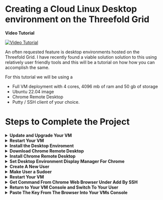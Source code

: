 # Creating a Cloud Linux Desktop environment on the Threefold Grid 


**Video Tutorial**


[![Video Tutorial](https://img.youtube.com/vi/FVy-nOcyKJQ/0.jpg)](https://www.youtube.com/watch?v=FVy-nOcyKJQ)


An often requested feature is desktop environments hosted on the Threefold Grid. I have recently found a viable solution solution to this using relatively user friendly tools and this will be a tutorial on how how you can accomplish the same. 

For this tutorial we will be using a 
- Full VM deployment with 4 cores, 4096 mb of ram and 50 gb of storage
- Ubuntu 22.04 image
- Chrome Remote Desktop 
- Putty / SSH client of your choice. 

# Steps to Complete the Project 


<details>
    <summary><b>Update and Upgrade Your VM</b></summary> 

After Connecting to your VM via SSH, run these commands in your terminal for Ubuntu 22.04 
```
apt update && apt upgrade -y 
```

If you encouter an error about a grub update on a pink screen, simply press yes and proceed, this is a incompatability between that update and the hypervisor firmware, it will not affect peformance, but this error can be avoided by running this command prior to updating 
```
apt-mark hold grub-efi-amd64-signed
```


   <details>
            <summary>Jump to Update and Upgrade Your VM Video Section</summary>

https://www.youtube.com/watch?v=FVy-nOcyKJQ&t=199s

   </details>

   <details>
            <summary>Jump to Update and Upgrade Your Expected Behavior Section</summary>

Console Input 
       
![image](https://user-images.githubusercontent.com/44621168/214485444-a7f20911-7c81-4e40-8fd2-8f47cea5e845.png)

Command Success 
       
![image](https://user-images.githubusercontent.com/44621168/214485463-060dec07-441a-48e8-8b03-8c6e78d3f0d0.png)


   </details>

</details>

<details>
    <summary><b>Restart Your VM</b></summary> 

```
reboot -f
```

<details>
        <summary>Jump to Restart Your VM Video Section</summary>

https://www.youtube.com/watch?v=FVy-nOcyKJQ&t=236s

   </details>

   <details>
            <summary>Jump to Restart Your VM Expected Behavior Section</summary>

Console Input 

![rebootinput](https://user-images.githubusercontent.com/44621168/214490044-420959bd-34df-4e16-a763-7061bc32056b.png)

Command Success 

![Rebootsuccess](https://user-images.githubusercontent.com/44621168/214490053-35a396ac-67dc-4fac-87af-d34bec204ef6.png)

   </details>
</details>

<details>
    <summary><b>Install the Desktop Enviroment</b></summary> 

Once you have update your VM you will want to run this command, this is a large download and the install takes awhile 
```
apt install ubuntu-desktop
```

<details>
        <summary>Jump to Install the Desktop Enviroment Video Section</summary>

https://www.youtube.com/watch?v=FVy-nOcyKJQ&t=283s

   </details>

   <details>
            <summary>Jump to Install the Desktop Enviroment Expected Behavior Section</b></summary>

Console Input 
![installdesktopinput](https://user-images.githubusercontent.com/44621168/214490077-32d6a6c6-c348-4758-8375-566ba867baf3.png)


Command Success 

![installdesktopsucess](https://user-images.githubusercontent.com/44621168/214490087-3ef7748c-baed-47bc-aa4c-60b128e44151.png)

   </details>
</details>

<details>
    <summary><b>Download Chrome Remote Desktop</b></summary>

Now we will download the software package that will install the chrome remote desktop extension 
```
wget https://dl.google.com/linux/direct/chrome-remote-desktop_current_amd64.deb
```

<details>
        <summary>Jump to Download Chrome Remote Desktop Video Section</summary>

https://www.youtube.com/watch?v=FVy-nOcyKJQ&t=349s

   </details>

   <details>
            <summary>Jump to Download Chrome Remote Desktop Expected Behavior Section</summary>

Console Input 
![wgetinput](https://user-images.githubusercontent.com/44621168/214490144-d685573d-7c35-48a2-a93e-41f109515efd.png)


Command Success 

![wgetsuccess](https://user-images.githubusercontent.com/44621168/214490159-31a6037c-05fd-469e-a9a5-ae4dea6c9b9a.png)

   </details>
</details>

<details>
    <summary><b>Install Chrome Remote Desktop</b></summary> 

Now We will install the package the package we just downloaded from the directory we downloaded it to (should be where you are)
```
apt-get install --assume-yes ./chrome-remote-desktop_current_amd64.deb
```

<details>
        <summary>Jump to Install Chrome Remote Desktop Video Section</summary>

https://www.youtube.com/watch?v=FVy-nOcyKJQ&t=362s

   </details>

   <details>
            <summary>Jump to Install Chrome Remote Desktop Expected Behavior Section</summary>

Console Input 
![aptgetinput](https://user-images.githubusercontent.com/44621168/214490216-d49c5525-f264-49f6-b6c8-183a80ef0f1e.png)


Command Success 
![aptgetsucess](https://user-images.githubusercontent.com/44621168/214490225-2ebc06e1-bfa7-4b65-b564-d8a14d79c377.png)


   </details>
</details>

<details>
    <summary><b>Set Desktop Environment Display Manager For Chrome</b></summary> 

```
bash -c echo “exec /etc/X11/Xsession /usr/bin/gnome-session” > /etc/chrome-remote-desktop-session’
```

<details>
        <summary>Jump to Set Desktop Environment Display Manager For Chrome Video Section</summary>

https://www.youtube.com/watch?v=FVy-nOcyKJQ&t=390s

   </details>

   <details>
            <summary>Jump to Set Desktop Environment Display Manager For Chrome Expected Behavior Section</summary>

Console Input 

![bashinput](https://user-images.githubusercontent.com/44621168/214490290-73f271ff-d128-4601-9205-8fda3b77a0a6.png)

Command Success 
![bashsucess](https://user-images.githubusercontent.com/44621168/214490306-a3d79128-287d-40b0-b00c-325b76ebbe70.png)


   </details>
</details>

<details>
    <summary><b>Create A New User</b></summary> 

```
adduser parker 
```

<details>
        <summary>Jump to Create A New User Video Section</summary>

https://www.youtube.com/watch?v=FVy-nOcyKJQ&t=409s

   </details>

   <details>
            <summary>Jump to Create A New User Expected Behavior Section</summary>

Console Input 

![adduserinput](https://user-images.githubusercontent.com/44621168/214490357-3c41137e-af4a-4c1e-8bf4-5fe19a1c6e66.png)

Command Success 

![addusersucess](https://user-images.githubusercontent.com/44621168/214490365-6fc0838f-3dca-4226-bb2b-0a708520cedb.png)

   </details>
</details>

<details>
    <summary><b>Make User a Sudoer</b></summary>

```
usermod -aG sudo parker
```

<details>
        <summary>Jump to Make User a Sudoer Video Section</summary>

https://www.youtube.com/watch?v=FVy-nOcyKJQ&t=433s

   </details>

   <details>
            <summary>Jump to Make User a Sudoer Expected Behavior Section</summary>

Console Input 

![sudoinput](https://user-images.githubusercontent.com/44621168/214490419-6fe7f105-095d-420d-b000-6ce45bb8c61b.png)

Command Success 

![sudosucess](https://user-images.githubusercontent.com/44621168/214490456-31a6cb19-ccbe-42a4-b739-face79214c6a.png)

   </details>
</details>

<details>
    <summary><b>Restart Your VM</b></summary> 

```
reboot -f
```

<details>
        <summary>Jump to Restart Your VM Video Section</summary>

https://www.youtube.com/watch?v=FVy-nOcyKJQ&t=236s

   </details>

   <details>
            <summary>Jump to Restart Your VM Expected Behavior Section</summary>

Console Input 
![rebootinput](https://user-images.githubusercontent.com/44621168/214490485-a88e8e3a-a326-4eb9-9196-6f020a1094fb.png)


Command Success 
![Rebootsuccess](https://user-images.githubusercontent.com/44621168/214490502-d74883ed-a0e7-4d78-8f5b-abbac7668eb3.png)


   </details>
</details>

<details>
    <summary><b>Get Command From Chrome Web Browser Under Add By SSH</b></summary> 

Go to https://remotedesktop.google.com/ and login/create account as necessary

then select setup via ssh 

follow the prompts begin->

next->

authorize 

Copy the Debian linux box 

<details>
        <summary>Jump to Get Command From Chrome Web Browser Under Add By SSH Video Section</summary>

https://www.youtube.com/watch?v=FVy-nOcyKJQ&t=456s

   </details>

   <details>
            <summary>Jump to Get Command From Chrome Web Browser Under Add By SSH Expected Behavior Section</summary>


![getcommand](https://user-images.githubusercontent.com/44621168/214490764-ddeaef37-953c-40fd-afaa-0565ce127d97.png)


   </details>
</details>

<details>
    <summary><b>Return to Your VM Console and Switch To Your User</b></summary> 

```
su parker
```

<details>
        <summary>Jump to Return to Your VM Console and Switch To Your User Video Section</summary>

https://www.youtube.com/watch?v=FVy-nOcyKJQ&t=477s

   </details>

   <details>
            <summary>Jump to Return to Your VM Console and Switch To Your User Expected Behavior Section</summary>

Console Input 
![suinput](https://user-images.githubusercontent.com/44621168/214490800-69dc032b-d367-4f71-a4c2-22f1b40cbab0.png)


Command Success 
![susucess](https://user-images.githubusercontent.com/44621168/214490808-be74c5ec-12df-463f-9706-14772414b563.png)


   </details>
</details>

<details>
    <summary><b>Paste The Key From The Browser Into Your VMs Console</b></summary> 

you should now be able to login into your into Linux desktop by returning to the remote access tab. 


<details>
        <summary>Jump to Paste The Key From The Browser Into Your VMs Console Video Section</summary>

https://www.youtube.com/watch?v=FVy-nOcyKJQ&t=482s
   </details>

   <details>
            <summary>Jump to Paste The Key From The Browser Into Your VMs Console Expected Behavior Section</summary>

Console Input 
![pasteinput](https://user-images.githubusercontent.com/44621168/214490829-f9a2eca7-59a8-4592-8ab6-377e0721eb82.png)


Command Success 
![pastesucess](https://user-images.githubusercontent.com/44621168/214490839-ab46e886-e711-4f51-b2a8-ed63cb38929d.png)


   </details>
</details>



